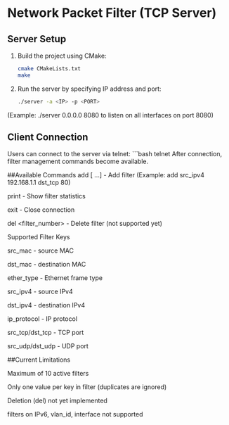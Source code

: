 # Network Packet Filter (TCP Server)

## Server Setup
1. Build the project using CMake:
   ```bash
   cmake CMakeLists.txt
   make

2. Run the server by specifying IP address and port:
    ```bash
    ./server -a <IP> -p <PORT>
(Example: ./server 0.0.0.0 8080 to listen on all interfaces on port 8080)

## Client Connection
Users can connect to the server via telnet:
    ```bash
    telnet <IP> <PORT>
After connection, filter management commands become available.

##Available Commands
add <key> <value> [<key> <value> ...] - Add filter
(Example: add src_ipv4 192.168.1.1 dst_tcp 80)

print - Show filter statistics

exit - Close connection

del <filter_number> - Delete filter (not supported yet)

Supported Filter Keys

src_mac - source MAC

dst_mac - destination MAC


ether_type - Ethernet frame type

src_ipv4 - source IPv4

dst_ipv4 - destination IPv4

ip_protocol - IP protocol

src_tcp/dst_tcp - TCP port

src_udp/dst_udp - UDP port

##Current Limitations

Maximum of 10 active filters

Only one value per key in filter (duplicates are ignored)

Deletion (del) not yet implemented

filters on IPv6, vlan_id, interface not supported

